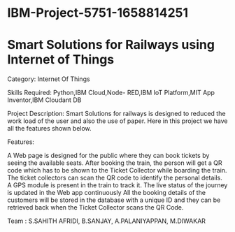 # IBM-Project-5751-1658814251
# Smart Solutions for Railways using Internet of Things

Category: 
Internet Of Things

Skills Required:
Python,IBM Cloud,Node- RED,IBM IoT Platform,MIT App Inventor,IBM Cloudant DB

Project Description:
Smart Solutions for railways is designed to reduced the work load of the user and also the use of paper. Here in this project we have all the features shown below.

Features:

A Web page is designed for the public where they can book tickets by seeing the available seats.
After booking the train, the person will get a QR code which has to be shown to the Ticket Collector while boarding the train.
The ticket collectors can scan the QR code to identify the personal details.
A GPS module is present in the train to track it. The live status of the journey is updated in the Web app continuously
All the booking details of the customers will be stored in the database with a unique ID and they can be retrieved back when the Ticket Collector scans the QR Code.

Team : S.SAHITH AFRIDI, B.SANJAY, A.PALANIYAPPAN, M.DIWAKAR
